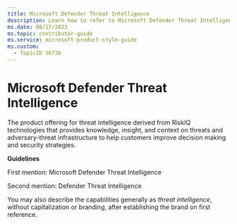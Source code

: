 ```yaml
---
title: Microsoft Defender Threat Intelligence
description: Learn how to refer to Microsoft Defender Threat Intelligence in your content.
ms.date: 08/17/2023
ms.topic: contributor-guide
ms.service: microsoft-product-style-guide
ms.custom:
  - TopicID 56726
---
```



# Microsoft Defender Threat Intelligence

The product offering for threat intelligence derived from RiskIQ technologies that provides knowledge, insight, and context on threats and adversary-threat infrastructure to help customers improve decision making and security strategies.

**Guidelines**

First mention: Microsoft Defender Threat Intelligence

Second mention: Defender Threat Intelligence

You may also describe the capabilities generally as *threat intelligence*, without capitalization or branding, after establishing the brand on first reference.

